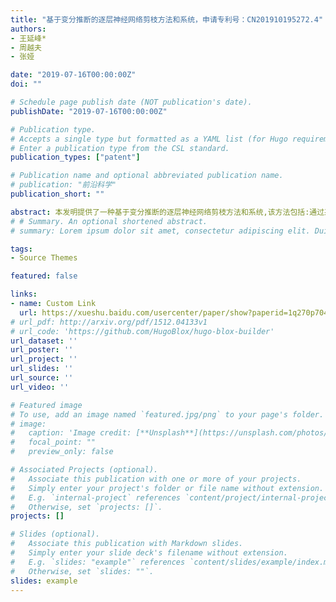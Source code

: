 ```yaml
---
title: "基于变分推断的逐层神经网络剪枝方法和系统，申请专利号：CN201910195272.4" 
authors:
- 王延峰*
- 周越夫
- 张娅

date: "2019-07-16T00:00:00Z"
doi: ""

# Schedule page publish date (NOT publication's date).
publishDate: "2019-07-16T00:00:00Z"

# Publication type.
# Accepts a single type but formatted as a YAML list (for Hugo requirements).
# Enter a publication type from the CSL standard.
publication_types: ["patent"]

# Publication name and optional abbreviated publication name.
# publication: "前沿科学"
publication_short: ""

abstract: 本发明提供了一种基于变分推断的逐层神经网络剪枝方法和系统,该方法包括:通过采样方式在神经网络中注噪声,得到噪化的神经网络;根据预设的目标函数对噪化的神经网络的权重进行训练,得到训练后的神经网络权重和训练后的神经网络;根据变分推断得到的变分下界,训练注入的乘性高斯噪声对应的噪声参数,得到训练后的噪声参数;基于所述训练后的噪声参数,训练后的神经网络权重,通过阈值函数逐层删除所述训练后的神经网络中相应的神经元或者卷积核.本发明的方法中,所注入的噪声在训练过程中融入了神经网络的层级关系,使得在剪枝过程中充分考虑层间的依赖,继而保证了在高度剪枝下神经网络的输出结果依旧具备鲁棒性.
# # Summary. An optional shortened abstract.
# summary: Lorem ipsum dolor sit amet, consectetur adipiscing elit. Duis posuere tellus ac convallis placerat. Proin tincidunt magna sed ex sollicitudin condimentum.

tags:
- Source Themes

featured: false

links:
- name: Custom Link
  url: https://xueshu.baidu.com/usercenter/paper/show?paperid=1q270p704m2q068015400ep0fm081408&site=xueshu_se&hitarticle=1
# url_pdf: http://arxiv.org/pdf/1512.04133v1
# url_code: 'https://github.com/HugoBlox/hugo-blox-builder'
url_dataset: ''
url_poster: ''
url_project: ''
url_slides: ''
url_source: ''
url_video: ''

# Featured image
# To use, add an image named `featured.jpg/png` to your page's folder. 
# image:
#   caption: 'Image credit: [**Unsplash**](https://unsplash.com/photos/s9CC2SKySJM)'
#   focal_point: ""
#   preview_only: false

# Associated Projects (optional).
#   Associate this publication with one or more of your projects.
#   Simply enter your project's folder or file name without extension.
#   E.g. `internal-project` references `content/project/internal-project/index.md`.
#   Otherwise, set `projects: []`.
projects: []

# Slides (optional).
#   Associate this publication with Markdown slides.
#   Simply enter your slide deck's filename without extension.
#   E.g. `slides: "example"` references `content/slides/example/index.md`.
#   Otherwise, set `slides: ""`.
slides: example
---
```

